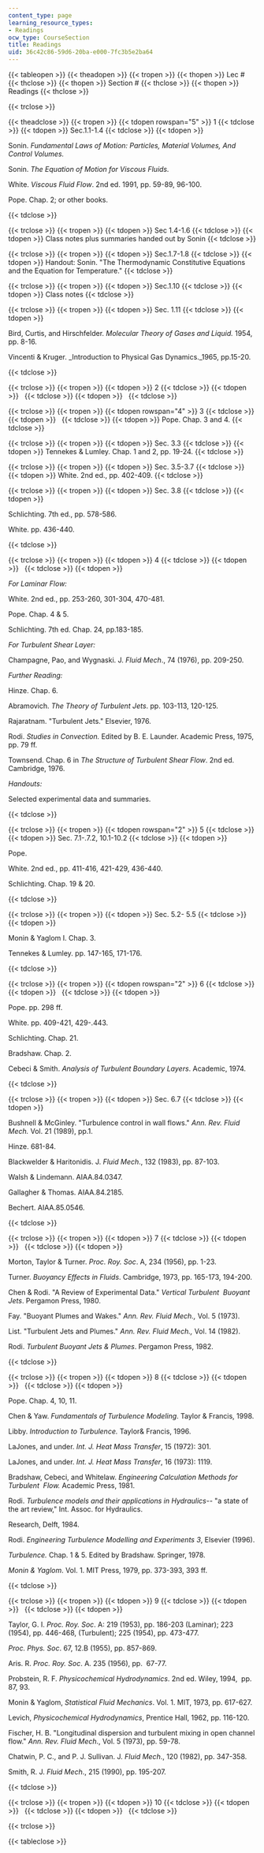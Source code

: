 ```yaml
---
content_type: page
learning_resource_types:
- Readings
ocw_type: CourseSection
title: Readings
uid: 36c42c86-59d6-20ba-e000-7fc3b5e2ba64
---
```


{{< tableopen >}}
{{< theadopen >}}
{{< tropen >}}
{{< thopen >}}
Lec #
{{< thclose >}}
{{< thopen >}}
Section #
{{< thclose >}}
{{< thopen >}}
Readings
{{< thclose >}}

{{< trclose >}}

{{< theadclose >}}
{{< tropen >}}
{{< tdopen rowspan="5" >}}
1
{{< tdclose >}}
{{< tdopen >}}
Sec.1.1-1.4
{{< tdclose >}}
{{< tdopen >}}


Sonin. _Fundamental Laws of Motion: Particles, Material Volumes, And Control Volumes._

Sonin. _The Equation of Motion for Viscous Fluids._

White. _Viscous Fluid Flow_. 2nd ed. 1991, pp. 59-89, 96-100.

Pope. Chap. 2; or other books.


{{< tdclose >}}

{{< trclose >}}
{{< tropen >}}
{{< tdopen >}}
Sec 1.4-1.6
{{< tdclose >}}
{{< tdopen >}}
Class notes plus summaries handed out by Sonin
{{< tdclose >}}

{{< trclose >}}
{{< tropen >}}
{{< tdopen >}}
Sec.1.7-1.8
{{< tdclose >}}
{{< tdopen >}}
Handout: Sonin. "The Thermodynamic Constitutive Equations and the Equation for Temperature."
{{< tdclose >}}

{{< trclose >}}
{{< tropen >}}
{{< tdopen >}}
Sec.1.10
{{< tdclose >}}
{{< tdopen >}}
Class notes
{{< tdclose >}}

{{< trclose >}}
{{< tropen >}}
{{< tdopen >}}
Sec. 1.11
{{< tdclose >}}
{{< tdopen >}}


Bird, Curtis, and Hirschfelder. _Molecular Theory of Gases and Liquid._ 1954, pp. 8-16.

Vincenti & Kruger. _Introduction to Physical Gas Dynamics._1965, pp.15-20.


{{< tdclose >}}

{{< trclose >}}
{{< tropen >}}
{{< tdopen >}}
2
{{< tdclose >}}
{{< tdopen >}}
 
{{< tdclose >}}
{{< tdopen >}}
 
{{< tdclose >}}

{{< trclose >}}
{{< tropen >}}
{{< tdopen rowspan="4" >}}
3
{{< tdclose >}}
{{< tdopen >}}
 
{{< tdclose >}}
{{< tdopen >}}
Pope. Chap. 3 and 4.
{{< tdclose >}}

{{< trclose >}}
{{< tropen >}}
{{< tdopen >}}
Sec. 3.3
{{< tdclose >}}
{{< tdopen >}}
Tennekes & Lumley. Chap. 1 and 2, pp. 19-24.
{{< tdclose >}}

{{< trclose >}}
{{< tropen >}}
{{< tdopen >}}
Sec. 3.5-3.7
{{< tdclose >}}
{{< tdopen >}}
White. 2nd ed., pp. 402-409.
{{< tdclose >}}

{{< trclose >}}
{{< tropen >}}
{{< tdopen >}}
Sec. 3.8
{{< tdclose >}}
{{< tdopen >}}


Schlichting. 7th ed., pp. 578-586.

White. pp. 436-440.


{{< tdclose >}}

{{< trclose >}}
{{< tropen >}}
{{< tdopen >}}
4
{{< tdclose >}}
{{< tdopen >}}
 
{{< tdclose >}}
{{< tdopen >}}


_For Laminar Flow:_

White. 2nd ed., pp. 253-260, 301-304, 470-481.

Pope. Chap. 4 & 5.

Schlichting. 7th ed. Chap. 24, pp.183-185.

_For Turbulent Shear Layer:_

Champagne, Pao, and Wygnaski. J. _Fluid Mech_., 74 (1976), pp. 209-250.

_Further Reading:_

Hinze. Chap. 6.

Abramovich. _The Theory of Turbulent Jets_. pp. 103-113, 120-125.

Rajaratnam. "Turbulent Jets." Elsevier, 1976.

Rodi. _Studies in Convection._ Edited by B. E. Launder. Academic Press, 1975, pp. 79 ff.

Townsend. Chap. 6 in _The Structure of Turbulent Shear Flow_. 2nd ed. Cambridge, 1976.

_Handouts:_

Selected experimental data and summaries.


{{< tdclose >}}

{{< trclose >}}
{{< tropen >}}
{{< tdopen rowspan="2" >}}
5
{{< tdclose >}}
{{< tdopen >}}
Sec. 7.1-.7.2, 10.1-10.2
{{< tdclose >}}
{{< tdopen >}}


Pope.

White. 2nd ed., pp. 411-416, 421-429, 436-440.

Schlichting. Chap. 19 & 20.


{{< tdclose >}}

{{< trclose >}}
{{< tropen >}}
{{< tdopen >}}
Sec. 5.2- 5.5
{{< tdclose >}}
{{< tdopen >}}


Monin & Yaglom I. Chap. 3.

Tennekes & Lumley. pp. 147-165, 171-176.


{{< tdclose >}}

{{< trclose >}}
{{< tropen >}}
{{< tdopen rowspan="2" >}}
6
{{< tdclose >}}
{{< tdopen >}}
 
{{< tdclose >}}
{{< tdopen >}}


Pope. pp. 298 ff.

White. pp. 409-421, 429-.443.

Schlichting. Chap. 21.

Bradshaw. Chap. 2.

Cebeci & Smith. _Analysis of Turbulent Boundary Layers_. Academic, 1974.


{{< tdclose >}}

{{< trclose >}}
{{< tropen >}}
{{< tdopen >}}
Sec. 6.7
{{< tdclose >}}
{{< tdopen >}}


Bushnell & McGinley. "Turbulence control in wall flows." _Ann. Rev. Fluid Mech._ Vol. 21 (1989), pp.1.

Hinze. 681-84.

Blackwelder & Haritonidis. J. _Fluid Mech_., 132 (1983), pp. 87-103.

Walsh & Lindemann. AIAA.84.0347.

Gallagher & Thomas. AIAA.84.2185.

Bechert. AIAA.85.0546.


{{< tdclose >}}

{{< trclose >}}
{{< tropen >}}
{{< tdopen >}}
7
{{< tdclose >}}
{{< tdopen >}}
 
{{< tdclose >}}
{{< tdopen >}}


Morton, Taylor & Turner. _Proc. Roy. Soc_. A, 234 (1956), pp. 1-23.

Turner. _Buoyancy Effects in Fluids_. Cambridge, 1973, pp. 165-173, 194-200.

Chen & Rodi. "A Review of Experimental Data." _Vertical Turbulent  Buoyant Jets_. Pergamon Press, 1980.

Fay. "Buoyant Plumes and Wakes." _Ann. Rev. Fluid Mech.,_ Vol. 5 (1973).

List. "Turbulent Jets and Plumes." _Ann. Rev. Fluid Mech.,_ Vol. 14 (1982).

Rodi. _Turbulent Buoyant Jets & Plumes_. Pergamon Press, 1982.


{{< tdclose >}}

{{< trclose >}}
{{< tropen >}}
{{< tdopen >}}
8
{{< tdclose >}}
{{< tdopen >}}
 
{{< tdclose >}}
{{< tdopen >}}


Pope. Chap. 4, 10, 11.

Chen & Yaw. _Fundamentals of Turbulence Modeling_. Taylor & Francis, 1998.

Libby. _Introduction to Turbulence._ Taylor& Francis, 1996.

LaJones, and under. _Int. J. Heat Mass Transfer_, 15 (1972): 301.

LaJones, and under. _Int. J._ _Heat Mass Transfer_, 16 (1973): 1119.

Bradshaw, Cebeci, and Whitelaw. _Engineering Calculation Methods for Turbulent  Flow._ Academic Press, 1981.

Rodi. _Turbulence models and their applications in Hydraulics--_ "a state of the art review," Int. Assoc. for Hydraulics.

Research, Delft, 1984.

Rodi. _Engineering Turbulence Modelling and Experiments 3_, Elsevier (1996).

_Turbulence._ Chap. 1 & 5. Edited by Bradshaw. Springer, 1978.

_Monin & Yaglom_. Vol. 1. MIT Press, 1979, pp. 373-393, 393 ff.


{{< tdclose >}}

{{< trclose >}}
{{< tropen >}}
{{< tdopen >}}
9
{{< tdclose >}}
{{< tdopen >}}
 
{{< tdclose >}}
{{< tdopen >}}


Taylor, G. I. _Proc. Roy. Soc_. A: 219 (1953), pp. 186-203 (Laminar); 223 (1954), pp. 446-468, (Turbulent); 225 (1954), pp. 473-477.

_Proc. Phys. Soc_. 67, 12.B (1955), pp. 857-869.

Aris. R. _Proc. Roy. Soc_. A. 235 (1956), pp.  67-77.

Probstein, R. F. _Physicochemical Hydrodynamics_. 2nd ed. Wiley, 1994,  pp. 87, 93.

Monin & Yaglom, _Statistical Fluid Mechanics_. Vol. 1. MIT, 1973, pp. 617-627.

Levich, _Physicochemical Hydrodynamics_, Prentice Hall, 1962, pp. 116-120.

Fischer, H. B. "Longitudinal dispersion and turbulent mixing in open channel flow." _Ann. Rev. Fluid Mech_., Vol. 5 (1973), pp. 59-78.

Chatwin, P. C., and P. J. Sullivan. J. _Fluid Mech_., 120 (1982), pp. 347-358.

Smith, R. J. _Fluid Mech_., 215 (1990), pp. 195-207.


{{< tdclose >}}

{{< trclose >}}
{{< tropen >}}
{{< tdopen >}}
10
{{< tdclose >}}
{{< tdopen >}}
 
{{< tdclose >}}
{{< tdopen >}}
 
{{< tdclose >}}

{{< trclose >}}

{{< tableclose >}}